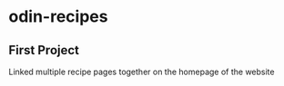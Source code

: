 # odin-recipes
## First Project
Linked multiple recipe pages together on the homepage of the website
